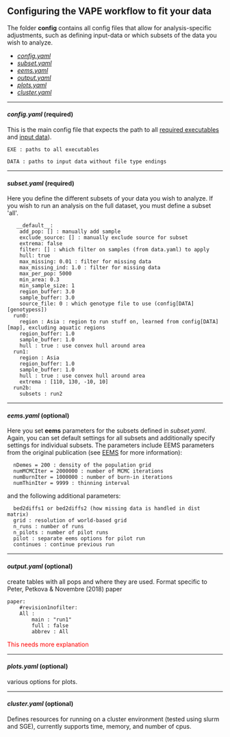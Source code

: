 ## Configuring the VAPE workflow to fit your data

The folder **config** contains all config files that allow for analysis-specific adjustments, such as defining input-data or which subsets of the data you wish to analyze.

 - [*config.yaml*](#configyaml)
 - [*subset.yaml*](#subsetyaml)
 - [*eems.yaml*](#eemsyaml)
 - [*output.yaml*](#outputyaml)
 - [*plots.yaml*](#plotsyaml)
 - [*cluster.yaml*](#clusteryaml)

----

#### *config.yaml* (required)

This is the main config file that expects the path to all [required executables](https://github.com/NovembreLab/eems-around-the-world/blob/master/README.md#requirements) and [input data](https://github.com/NovembreLab/eems-around-the-world/blob/master/README.md#what-does-my-input-data-have-to-look-like)).

```
EXE : paths to all executables

DATA : paths to input data without file type endings

```

----

#### *subset.yaml* (required)
Here you define the different subsets of your data you wish to analyze.
If you wish to run an analysis on the full dataset, you must define a subset 'all'.

```
   __default__:
    add_pop: [] : manually add sample
    exclude_source: [] : manually exclude source for subset
    extrema: false
    filter: [] : which filter on samples (from data.yaml) to apply
    hull: true
    max_missing: 0.01 : filter for missing data
    max_missing_ind: 1.0 : filter for missing data
    max_per_pop: 5000
    min_area: 0.3
    min_sample_size: 1
    region_buffer: 3.0
    sample_buffer: 3.0
    source_file: 0 : which genotype file to use (config[DATA][genotypess])
  run0:                          
    region : Asia : region to run stuff on, learned from config[DATA][map], excluding aquatic regions
    region_buffer: 1.0
    sample_buffer: 1.0
    hull : true : use convex hull around area
  run1:                          
    region : Asia
    region_buffer: 1.0
    sample_buffer: 1.0
    hull : true : use convex hull around area
    extrema : [110, 130, -10, 10]
  run2b:                          
    subsets : run2
```

----

#### *eems.yaml* (optional)
Here you set **eems** parameters for the subsets defined in *subset.yaml*. Again, you can set default settings for all subsets and additionally specify settings for individual subsets. The parameters include EEMS parameters from the original publication (see [EEMS](http://github.com/dipetkov/eems) for more information):

```
  nDemes = 200 : density of the population grid
  numMCMCIter = 2000000 : number of MCMC iterations
  numBurnIter = 1000000 : number of burn-in iterations
  numThinIter = 9999 : thinning interval
```

and the following additional parameters:

```
  bed2diffs1 or bed2diffs2 (how missing data is handled in dist matrix)
  grid : resolution of world-based grid
  n_runs : number of runs
  n_pilots : number of pilot runs
  pilot : separate eems options for pilot run
  continues : continue previous run
```

----
#### *output.yaml* (optional)
create tables with all pops and where they are used. Format specific to
Peter, Petkova & Novembre (2018) paper

```
paper:
    #revision1nofilter:
    All :
        main : "run1"
        full : false
        abbrev : All
```

<font color="red">This needs more explanation</font>

----
#### *plots.yaml* (optional)
various options for plots.


----

#### *cluster.yaml* (optional)

Defines resources for running on a cluster environment (tested using slurm and
SGE), currently supports time, memory, and number of cpus.

